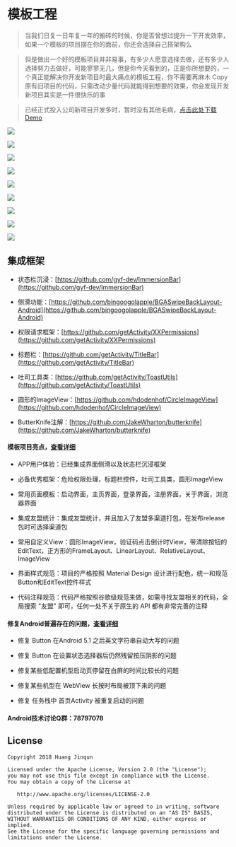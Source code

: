# 模板工程

> 当我们日复一日年复一年的搬砖的时候，你是否曾想过提升一下开发效率，如果一个模板的项目摆在你的面前，你还会选择自己搭架构么

> 但是做出一个好的模板项目并非易事，有多少人愿意选择去做，还有多少人选择努力去做好，可能寥寥无几，但是你今天看到的，正是你所想要的，一个真正能解决你开发新项目时最大痛点的模板工程，你不需要再麻木 Copy 原有旧项目的代码，只需改动少量代码就能得到想要的效果，你会发现开发新项目其实是一件很快乐的事

> 已经正式投入公司新项目开发多时，暂时没有其他毛病，[点击此处下载Demo](https://raw.githubusercontent.com/getActivity/AndroidProject/master/AndroidProject.apk)

![](picture/0.png)

![](picture/1.gif)

![](picture/2.png)

![](picture/3.png)

![](picture/4.png)

![](picture/5.png)

![](picture/6.png)

![](picture/7.png)

![](picture/8.png)

## 集成框架

* 状态栏沉浸：[https://github.com/gyf-dev/ImmersionBar](https://github.com/gyf-dev/ImmersionBar)

* 侧滑功能：[https://github.com/bingoogolapple/BGASwipeBackLayout-Android](https://github.com/bingoogolapple/BGASwipeBackLayout-Android)

* 权限请求框架：[https://github.com/getActivity/XXPermissions](https://github.com/getActivity/XXPermissions)

* 标题栏：[https://github.com/getActivity/TitleBar](https://github.com/getActivity/TitleBar)

* 吐司工具类：[https://github.com/getActivity/ToastUtils](https://github.com/getActivity/ToastUtils)

* 圆形的ImageView：[https://github.com/hdodenhof/CircleImageView](https://github.com/hdodenhof/CircleImageView)

* ButterKnife注解：[https://github.com/JakeWharton/butterknife](https://github.com/JakeWharton/butterknife)

#### 模板项目亮点，[查看详细](ProjectDetails.md)

* APP用户体验：已经集成界面侧滑以及状态栏沉浸框架

* 必备优秀框架：危险权限处理，标题栏控件，吐司工具类，圆形ImageView

* 常用页面模板：启动界面，主页界面，登录界面，注册界面，关于界面，浏览器界面

* 集成友盟统计：集成友盟统计，并且加入了友盟多渠道打包，在发布release包时可选择渠道包

* 常用自定义View：圆形ImageView，验证码点击倒计时View，带清除按钮的EditText，正方形的FrameLayout、LinearLayout、RelativeLayout、ImageView

* 界面样式规范：项目的严格按照 Material Design 设计进行配色，统一和规范Button和EditText控件样式

* 代码注释规范：代码严格按照谷歌级规范来做，如需寻找友盟相关的代码，全局搜索 "友盟" 即可，任何一处不关于原生的 API 都有非常完善的注释

#### 修复Android普遍存在的问题，[查看详细](AndroidBug.md)

* 修复 Button 在Android 5.1 之后英文字符串自动大写的问题

* 修复 Button 在设置状态选择器后仍然残留按压阴影的问题

* 修复某些低配置机型启动页停留在白屏的时间比较长的问题

* 修复某些机型在 WebView 长按时布局被顶下来的问题

* 修复 任务栈中 首页Activity 被重复启动的问题

#### Android技术讨论Q群：78797078

## License

```text
Copyright 2018 Huang Jinqun

Licensed under the Apache License, Version 2.0 (the "License");
you may not use this file except in compliance with the License.
You may obtain a copy of the License at

   http://www.apache.org/licenses/LICENSE-2.0

Unless required by applicable law or agreed to in writing, software
distributed under the License is distributed on an "AS IS" BASIS,
WITHOUT WARRANTIES OR CONDITIONS OF ANY KIND, either express or implied.
See the License for the specific language governing permissions and
limitations under the License.
```
